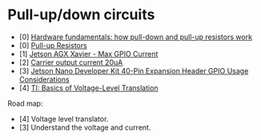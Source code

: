 # Pull-up/down circuits

- [0] [Hardware fundamentals: how pull-down and pull-up resistors work](https://www.freecodecamp.org/news/a-simple-explanation-of-pull-down-and-pull-up-resistors-660b308f116a/)
- [0] [Pull-up Resistors](https://learn.sparkfun.com/tutorials/pull-up-resistors)
- [1] [Jetson AGX Xavier - Max GPIO Current](https://forums.developer.nvidia.com/t/jetson-agx-xavier-max-gpio-current/177175)
- [2] [Carrier output current 20uA](https://forums.developer.nvidia.com/t/carrier-output-current-20ua/173772)
- [3] [Jetson Nano Developer Kit 40-Pin Expansion Header GPIO Usage Considerations]()
- [4] [TI: Basics of Voltage-Level Translation](https://www.ti.com/lit/an/scea040/scea040.pdf)

Road map:
- [4] Voltage level translator.
- [3] Understand the voltage and current.
